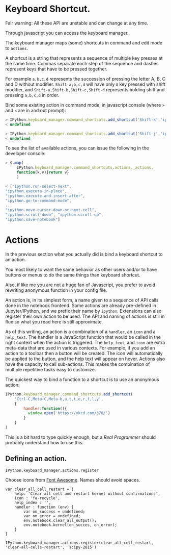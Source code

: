 # Keyboard Shortcut.


Fair warning: All these API are unstable and can change at any time.


Through javascript you can access the keyboard manager.

The keyboard manager maps (some) shortcuts in command and edit mode to `actions`.

A shortcut is a string that represents a sequence of multiple key presses at the same time. Commas separate each step of the sequence and dashes represent keys that have to be pressed together.

For example `a,b,c,d` represents the succession of pressing the letter A, B, C and D without modifier.
`Shift-a,b,c,d` will have only `A` key pressed with shift modifier, and `Shift-a,Shift-b,Shift-c,Shift-d` represents holding shift and pressing `a,b,c,d` in order.

Bind some existing action in command mode, in javascript console (where `>` and `<` are in and out prompt):


```javascript
> IPython.keyboard_manager.command_shortcuts.add_shortcut('Shift-k','ipython.move-selected-cell-up')
< undefined

> IPython.keyboard_manager.command_shortcuts.add_shortcut('Shift-j','ipython.move-selected-cell-down')
< undefined
```

To see the list of available actions, you can issue the following in the developer console:

```javascript
> $.map(
     IPython.keyboard_manager.command_shortcuts.actions._actions,
     function(k,v){return v}
     )

< ["ipython.run-select-next",
"ipython.execute-in-place",
"ipython.execute-and-insert-after",
"ipython.go-to-command-mode",
...
"ipython.move-cursor-down-or-next-cell",
"ipython.scroll-down", "ipython.scroll-up",
"ipython.save-notebook"]
```


# Actions

In the previous section what you actually did is bind a keyboard shortcut to an action.

You most likely to want the same behavior as other users and/or to have buttons or menus to do the same things than keyboard shortcut.

Also, if like me you are not a huge fan of Javascript, you prefer to avoid rewriting anonymous function in your config file.

An action is, in its simplest form, a name given to a sequence of API calls done in the notebook frontend. Some actions are already pre-defined in Jupyter/IPython, and we prefix their name by `ipython`. Extensions can also register their own action to be used.
The API and naming of actions is still in flux so what you read here is still approximate.

As of this writing, an action is a combination of a `handler`, an `icon` and a `help_text`. The handler is a JavaScript function that would be called in the right context  when the action is triggered.
The `help_text`, and `icon` are extra meta-data that are used in various contexts. For example, if you add an action to a toolbar then a button will be created. The icon will automatically be applied to the button, and the help text will appear on hover. Actions also have the capacity to call sub-actions. This makes the combination of multiple repetitive tasks easy to customize.

The quickest way to bind a function to a shortcut is to use an anonymous action:

```javascript
IPython.keyboard_manager.command_shortcuts.add_shortcut(
    'Ctrl-C,Meta-C,Meta-b,u,t,t,e,r,f,l,y',
    {
        handler:function(){
          window.open('https://xkcd.com/378/')
        }
    }
)
```

This is a bit hard to type quickly enough, but a _Real Programmer_
should probably understand how to use this.

## Defining an action.

```
IPython.keyboard_manager.actions.register
```

Choose icons from [Font Awesome](http://fortawesome.github.io/Font-Awesome/icons/).  Names should avoid spaces.

```
var clear_all_cell_restart = {
    help: 'Clear all cell and restart kernel without confirmations',
    icon : 'fa-recycle',
    help_index : '',
    handler : function (env) {
        var on_success = undefined;
        var on_error = undefined;
        env.notebook.clear_all_output();
        env.notebook.kernel(on_succes, on_error);
    }
}
```

```
IPython.keyboard_manager.actions.register(clear_all_cell_restart, 'clear-all-cells-restart', 'scipy-2015')
```
